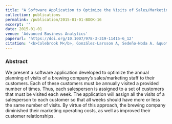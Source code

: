 ```yaml
---
title: "A Software Application to Optimize the Visits of Sales/Marketing Agents to Their Customers in a Brewing Company"
collection: publications
permalink: /publication/2015-01-01-BOOK-16
excerpt: ''
date: 2015-01-01
venue: 'Advanced Business Analytics'
paperurl: 'https://doi.org/10.1007/978-3-319-11415-6_12'
citation: '<b>Colebrook M</b>, González-Larsson A, Sedeño-Noda A. &quot;A Software Application to Optimize the Visits of Sales/Marketing Agents to Their Customers in a Brewing Company&quot;.  In: García Márquez F., Lev B. (eds) <i>Advanced Business Analytics</i>. Springer, Cham. Print ISBN: 978-3-319-11414-9, Online ISBN: 978-3-319-11415-6 (2015)' #'Your Name, You. (2015). &quot;Paper Title Number 3.&quot; <i>Journal 1</i>. 1(3).'
---
```

### Abstract
We present a software application developed to optimize the annual planning of visits of a brewing company’s sales/marketing staff to their customers. Each of these customers must be annually visited a provided number of times. Thus, each salesperson is assigned to a set of customers that must be visited each week. The application will assign all the visits of a salesperson to each customer so that all weeks should have more or less the same number of visits. By virtue of this approach, the brewing company diminished their marketing operating costs, as well as improved their customer relationships.
